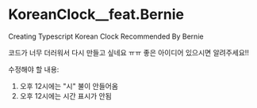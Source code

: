 # KoreanClock\_\_feat.Bernie

Creating Typescript Korean Clock Recommended By Bernie

코드가 너무 더러워서 다시 만들고 싶네요 ㅠㅠ 좋은 아이디어 있으시면 알려주세요!!

수정해야 할 내용:
  1. 오후 12시에는 "시" 불이 안들어옴
  2. 오후 12시에는 시간 표시가 안됨
